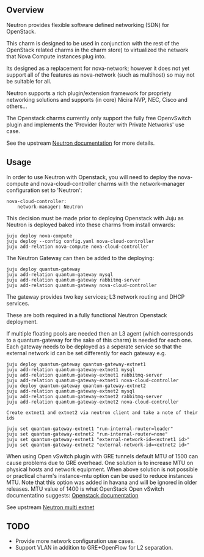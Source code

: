 Overview
--------

Neutron provides flexible software defined networking (SDN) for OpenStack.

This charm is designed to be used in conjunction with the rest of the OpenStack
related charms in the charm store) to virtualized the network that Nova Compute
instances plug into.

Its designed as a replacement for nova-network; however it does not yet
support all of the features as nova-network (such as multihost) so may not
be suitable for all.

Neutron supports a rich plugin/extension framework for propriety networking
solutions and supports (in core) Nicira NVP, NEC, Cisco and others...

The Openstack charms currently only support the fully free OpenvSwitch plugin
and implements the 'Provider Router with Private Networks' use case.

See the upstream [Neutron documentation](http://docs.openstack.org/trunk/openstack-network/admin/content/use_cases_single_router.html)
for more details.


Usage
-----

In order to use Neutron with Openstack, you will need to deploy the
nova-compute and nova-cloud-controller charms with the network-manager
configuration set to 'Neutron':

    nova-cloud-controller:
        network-manager: Neutron

This decision must be made prior to deploying Openstack with Juju as
Neutron is deployed baked into these charms from install onwards:

    juju deploy nova-compute
    juju deploy --config config.yaml nova-cloud-controller
    juju add-relation nova-compute nova-cloud-controller

The Neutron Gateway can then be added to the deploying:

    juju deploy quantum-gateway
    juju add-relation quantum-gateway mysql
    juju add-relation quantum-gateway rabbitmq-server
    juju add-relation quantum-gateway nova-cloud-controller

The gateway provides two key services; L3 network routing and DHCP services.

These are both required in a fully functional Neutron Openstack deployment.

If multiple floating pools are needed then an L3 agent (which corresponds to
a quantum-gateway for the sake of this charm) is needed for each one. Each
gateway needs to be deployed as a seperate service so that the external
network id can be set differently for each gateway e.g.

    juju deploy quantum-gateway quantum-gateway-extnet1
    juju add-relation quantum-gateway-extnet1 mysql
    juju add-relation quantum-gateway-extnet1 rabbitmq-server
    juju add-relation quantum-gateway-extnet1 nova-cloud-controller
    juju deploy quantum-gateway quantum-gateway-extnet2
    juju add-relation quantum-gateway-extnet2 mysql
    juju add-relation quantum-gateway-extnet2 rabbitmq-server
    juju add-relation quantum-gateway-extnet2 nova-cloud-controller

    Create extnet1 and extnet2 via neutron client and take a note of their ids

    juju set quantum-gateway-extnet1 "run-internal-router=leader"
    juju set quantum-gateway-extnet2 "run-internal-router=none"
    juju set quantum-gateway-extnet1 "external-network-id=<extnet1 id>"
    juju set quantum-gateway-extnet2 "external-network-id=<extnet2 id>"

When using Open vSwitch plugin with GRE tunnels default MTU of 1500 
can cause problems due to GRE overhead. One solution is to increase 
MTU on physical hosts and network equipment.
When above solution is not possible or practical charm's instance-mtu
option can be used to reduce instances MTU. Note that this option
was added in havana and will be ignored in older releases.
MTU value of 1400 is what OpenStack Open vSwitch documentatino suggests:
[Openstack documentation](http://docs.openstack.org/admin-guide-cloud/content/openvswitch_plugin.html)

See upstream [Neutron multi extnet](http://docs.openstack.org/trunk/config-reference/content/adv_cfg_l3_agent_multi_extnet.html)

TODO
----

 * Provide more network configuration use cases.
 * Support VLAN in addition to GRE+OpenFlow for L2 separation.
